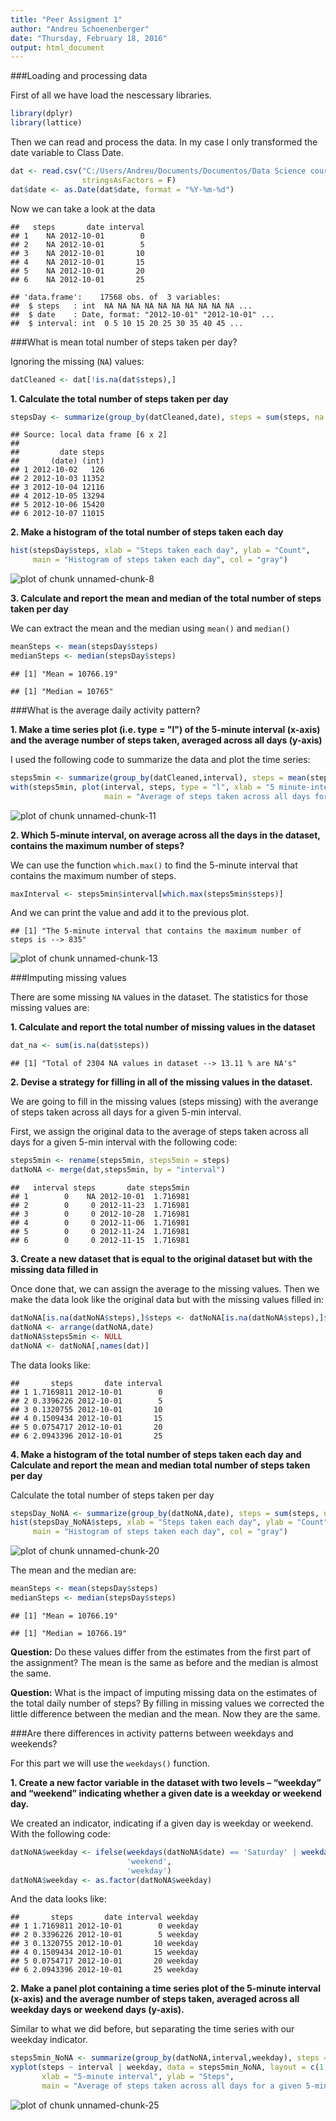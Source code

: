 ```yaml
---
title: "Peer Assigment 1"
author: "Andreu Schoenenberger"
date: "Thursday, February 18, 2016"
output: html_document
---
```


###Loading and processing data

First of all we have load the nescessary libraries.


```r
library(dplyr)
library(lattice)
```


Then we can read and process the data. In my case I only transformed the date variable to Class Date.


```r
dat <- read.csv("C:/Users/Andreu/Documents/Documentos/Data Science coursera/Reproducible research/activity.csv",
                stringsAsFactors = F)
dat$date <- as.Date(dat$date, format = "%Y-%m-%d")
```

Now we can take a look at the data


```
##   steps       date interval
## 1    NA 2012-10-01        0
## 2    NA 2012-10-01        5
## 3    NA 2012-10-01       10
## 4    NA 2012-10-01       15
## 5    NA 2012-10-01       20
## 6    NA 2012-10-01       25
```

```
## 'data.frame':	17568 obs. of  3 variables:
##  $ steps   : int  NA NA NA NA NA NA NA NA NA NA ...
##  $ date    : Date, format: "2012-10-01" "2012-10-01" ...
##  $ interval: int  0 5 10 15 20 25 30 35 40 45 ...
```

###What is mean total number of steps taken per day?

Ignoring the missing (```NA```) values:


```r
datCleaned <- dat[!is.na(dat$steps),]
```

**1. Calculate the total number of steps taken per day**


```r
stepsDay <- summarize(group_by(datCleaned,date), steps = sum(steps, na.rm=T))
```

```
## Source: local data frame [6 x 2]
## 
##         date steps
##       (date) (int)
## 1 2012-10-02   126
## 2 2012-10-03 11352
## 3 2012-10-04 12116
## 4 2012-10-05 13294
## 5 2012-10-06 15420
## 6 2012-10-07 11015
```

**2. Make a histogram of the total number of steps taken each day**


```r
hist(stepsDay$steps, xlab = "Steps taken each day", ylab = "Count", 
     main = "Histogram of steps taken each day", col = "gray")
```

<img src="figure/unnamed-chunk-8-1.png" title="plot of chunk unnamed-chunk-8" alt="plot of chunk unnamed-chunk-8" style="display: block; margin: auto;" />

**3. Calculate and report the mean and median of the total number of steps taken per day**

We can extract the mean and the median using ```mean()``` and ```median()```


```r
meanSteps <- mean(stepsDay$steps)
medianSteps <- median(stepsDay$steps)
```


```
## [1] "Mean = 10766.19"
```

```
## [1] "Median = 10765"
```

###What is the average daily activity pattern?

**1. Make a time series plot (i.e. type = "l") of the 5-minute interval (x-axis) and the average number of steps taken, averaged across all days (y-axis)**

I used the following code to summarize the data and plot the time series:


```r
steps5min <- summarize(group_by(datCleaned,interval), steps = mean(steps,na.rm=T))
with(steps5min, plot(interval, steps, type = "l", xlab = "5 minute-interval", ylab = "steps",
                     main = "Average of steps taken across all days for a given 5-min interval"))
```

<img src="figure/unnamed-chunk-11-1.png" title="plot of chunk unnamed-chunk-11" alt="plot of chunk unnamed-chunk-11" style="display: block; margin: auto;" />

**2. Which 5-minute interval, on average across all the days in the dataset, contains the maximum number of steps?**

We can use the function ```which.max()``` to find the 5-minute interval that contains the maximum number of steps.


```r
maxInterval <- steps5min$interval[which.max(steps5min$steps)]
```

And we can print the value and add it to the previous plot.


```
## [1] "The 5-minute interval that contains the maximum number of steps is --> 835"
```

<img src="figure/unnamed-chunk-13-1.png" title="plot of chunk unnamed-chunk-13" alt="plot of chunk unnamed-chunk-13" style="display: block; margin: auto;" />

###Imputing missing values

There are some missing ```NA``` values in the dataset. The statistics for those missing values are:

**1. Calculate and report the total number of missing values in the dataset**


```r
dat_na <- sum(is.na(dat$steps))
```

```
## [1] "Total of 2304 NA values in dataset --> 13.11 % are NA's"
```

**2. Devise a strategy for filling in all of the missing values in the dataset.**

We are going to fill in the missing values (steps missing) with the averange of steps taken across all days for a given 5-min interval.

First, we assign the original data to the average of steps taken across all days for a given 5-min interval with the following code:


```r
steps5min <- rename(steps5min, steps5min = steps)
datNoNA <- merge(dat,steps5min, by = "interval")
```


```
##   interval steps       date steps5min
## 1        0    NA 2012-10-01  1.716981
## 2        0     0 2012-11-23  1.716981
## 3        0     0 2012-10-28  1.716981
## 4        0     0 2012-11-06  1.716981
## 5        0     0 2012-11-24  1.716981
## 6        0     0 2012-11-15  1.716981
```

**3. Create a new dataset that is equal to the original dataset but with the missing data filled in**

Once done that, we can assign the average to the missing values. Then we make the data look like the original data but with the missing values filled in:


```r
datNoNA[is.na(datNoNA$steps),]$steps <- datNoNA[is.na(datNoNA$steps),]$steps5min
datNoNA <- arrange(datNoNA,date)
datNoNA$steps5min <- NULL
datNoNA <- datNoNA[,names(dat)]
```

The data looks like:


```
##       steps       date interval
## 1 1.7169811 2012-10-01        0
## 2 0.3396226 2012-10-01        5
## 3 0.1320755 2012-10-01       10
## 4 0.1509434 2012-10-01       15
## 5 0.0754717 2012-10-01       20
## 6 2.0943396 2012-10-01       25
```

**4. Make a histogram of the total number of steps taken each day and Calculate and report the mean and median total number of steps taken per day**

Calculate the total number of steps taken per day


```r
stepsDay_NoNA <- summarize(group_by(datNoNA,date), steps = sum(steps, na.rm=T))
hist(stepsDay_NoNA$steps, xlab = "Steps taken each day", ylab = "Count", 
     main = "Histogram of steps taken each day", col = "gray")
```

<img src="figure/unnamed-chunk-20-1.png" title="plot of chunk unnamed-chunk-20" alt="plot of chunk unnamed-chunk-20" style="display: block; margin: auto;" />

The mean and the median are:


```r
meanSteps <- mean(stepsDay$steps)
medianSteps <- median(stepsDay$steps)
```

```
## [1] "Mean = 10766.19"
```

```
## [1] "Median = 10766.19"
```

**Question:** Do these values differ from the estimates from the first part of the assignment?
The mean is the same as before and the median is almost the same.

**Question:** What is the impact of imputing missing data on the estimates of the total daily number of steps?
By filling in missing values we corrected the little difference between the median and the mean. Now they are the same.

###Are there differences in activity patterns between weekdays and weekends?

For this part we will use the ```weekdays()``` function.

**1. Create a new factor variable in the dataset with two levels – “weekday” and “weekend” indicating whether a given date is a weekday or weekend day.**

We created an indicator, indicating if a given day is weekday or weekend. With the following code:


```r
datNoNA$weekday <- ifelse(weekdays(datNoNA$date) == 'Saturday' | weekdays(datNoNA$date) == 'Sunday', 
                          'weekend', 
                          'weekday')
datNoNA$weekday <- as.factor(datNoNA$weekday)
```

And the data looks like:


```
##       steps       date interval weekday
## 1 1.7169811 2012-10-01        0 weekday
## 2 0.3396226 2012-10-01        5 weekday
## 3 0.1320755 2012-10-01       10 weekday
## 4 0.1509434 2012-10-01       15 weekday
## 5 0.0754717 2012-10-01       20 weekday
## 6 2.0943396 2012-10-01       25 weekday
```

**2. Make a panel plot containing a time series plot of the 5-minute interval (x-axis) and the average number of steps taken, averaged across all weekday days or weekend days (y-axis).**

Similar to what we did before, but separating the time series with our weekday indicator.


```r
steps5min_NoNA <- summarize(group_by(datNoNA,interval,weekday), steps = mean(steps,na.rm=T))
xyplot(steps ~ interval | weekday, data = steps5min_NoNA, layout = c(1,2), type = "l",
       xlab = "5-minute interval", ylab = "Steps", 
       main = "Average of steps taken across all days for a given 5-min interval, grouping by weekday")
```

<img src="figure/unnamed-chunk-25-1.png" title="plot of chunk unnamed-chunk-25" alt="plot of chunk unnamed-chunk-25" style="display: block; margin: auto;" />
